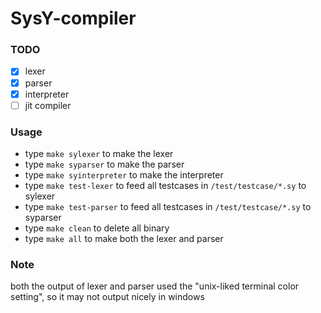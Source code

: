 # SysY-compiler
### TODO
- [x] lexer
- [x] parser
- [x] interpreter
- [ ] jit compiler

### Usage

- type `make sylexer` to make the lexer
- type `make syparser` to make the parser
- type `make syinterpreter` to make the interpreter
- type `make test-lexer` to feed all testcases in `/test/testcase/*.sy` to sylexer
- type `make test-parser` to feed all testcases in `/test/testcase/*.sy` to syparser
- type `make clean` to delete all binary
- type `make all` to make both the lexer and parser

### Note

both the output of lexer and parser used the "unix-liked terminal color setting", so it may not output nicely in windows